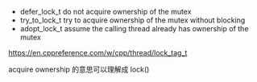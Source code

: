 - defer_lock_t	do not acquire ownership of the mutex
- try_to_lock_t	try to acquire ownership of the mutex without blocking
- adopt_lock_t	assume the calling thread already has ownership of the mutex

https://en.cppreference.com/w/cpp/thread/lock_tag_t

acquire ownership 的意思可以理解成 lock()
